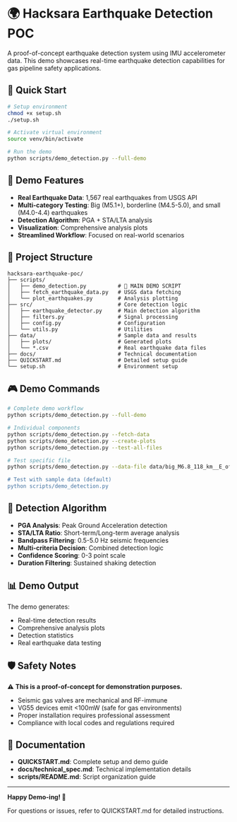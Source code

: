 # 🌍 Hacksara Earthquake Detection POC

A proof-of-concept earthquake detection system using IMU accelerometer data. This demo showcases real-time earthquake detection capabilities for gas pipeline safety applications.

## 🚀 Quick Start

```bash
# Setup environment
chmod +x setup.sh
./setup.sh

# Activate virtual environment
source venv/bin/activate

# Run the demo
python scripts/demo_detection.py --full-demo
```

## 🎯 Demo Features

- **Real Earthquake Data**: 1,567 real earthquakes from USGS API
- **Multi-category Testing**: Big (M5.1+), borderline (M4.5-5.0), and small (M4.0-4.4) earthquakes
- **Detection Algorithm**: PGA + STA/LTA analysis
- **Visualization**: Comprehensive analysis plots
- **Streamlined Workflow**: Focused on real-world scenarios

## 📁 Project Structure

```
hacksara-earthquake-poc/
├── scripts/
│   ├── demo_detection.py          # 🎯 MAIN DEMO SCRIPT
│   ├── fetch_earthquake_data.py   # USGS data fetching
│   └── plot_earthquakes.py        # Analysis plotting
├── src/                           # Core detection logic
│   ├── earthquake_detector.py     # Main detection algorithm
│   ├── filters.py                 # Signal processing
│   ├── config.py                  # Configuration
│   └── utils.py                   # Utilities
├── data/                          # Sample data and results
│   ├── plots/                     # Generated plots
│   └── *.csv                      # Real earthquake data files
├── docs/                          # Technical documentation
├── QUICKSTART.md                  # Detailed setup guide
└── setup.sh                       # Environment setup
```

## 🎮 Demo Commands

```bash
# Complete demo workflow
python scripts/demo_detection.py --full-demo

# Individual components
python scripts/demo_detection.py --fetch-data
python scripts/demo_detection.py --create-plots
python scripts/demo_detection.py --test-all-files

# Test specific file
python scripts/demo_detection.py --data-file data/big_M6.8_118_km__E_of_Severo-Kuril'sk_R_20250802_2237.csv

# Test with sample data (default)
python scripts/demo_detection.py
```

## 🔬 Detection Algorithm

- **PGA Analysis**: Peak Ground Acceleration detection
- **STA/LTA Ratio**: Short-term/Long-term average analysis
- **Bandpass Filtering**: 0.5-5.0 Hz seismic frequencies
- **Multi-criteria Decision**: Combined detection logic
- **Confidence Scoring**: 0-3 point scale
- **Duration Filtering**: Sustained shaking detection

## 📊 Demo Output

The demo generates:
- Real-time detection results
- Comprehensive analysis plots
- Detection statistics
- Real earthquake data testing

## 🛡️ Safety Notes

⚠️ **This is a proof-of-concept for demonstration purposes.**

- Seismic gas valves are mechanical and RF-immune
- VG55 devices emit <100mW (safe for gas environments)
- Proper installation requires professional assessment
- Compliance with local codes and regulations required

## 📖 Documentation

- **QUICKSTART.md**: Complete setup and demo guide
- **docs/technical_spec.md**: Technical implementation details
- **scripts/README.md**: Script organization guide

---

**Happy Demo-ing! 🚀**

For questions or issues, refer to QUICKSTART.md for detailed instructions.
